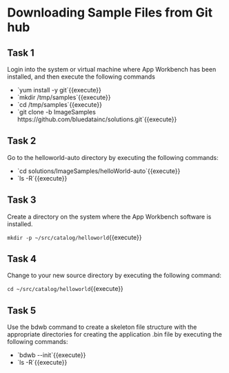 <h1> Downloading Sample Files from Git hub</h1>

<h2>Task 1</h2> 
Login into the system or virtual machine where App Workbench has been installed, and then execute the following commands
<ul>
  <li>`yum install -y git`{{execute}}</li>
  <li>`mkdir /tmp/samples`{{execute}}</li>
  <li>`cd /tmp/samples`{{execute}}</li>
  <li>`git clone -b ImageSamples https://github.com/bluedatainc/solutions.git`{{execute}}</li>
</ul>
<h2>Task 2</h2>
Go to the helloworld-auto directory by executing the following commands:
<ul>
  <li>`cd solutions/ImageSamples/helloWorld-auto`{{execute}}</li>

<li>`ls -R`{{execute}}</li>
</ul>
<h2>Task 3</h2>
Create a directory on the system where the App Workbench software is installed. 

`mkdir -p ~/src/catalog/helloworld`{{execute}}

<h2>Task 4</h2>
Change to your new source directory by executing the following command:

`cd ~/src/catalog/helloworld`{{execute}}
<h2>Task 5</h2>
Use the bdwb command to create a skeleton file structure with the appropriate directories for creating the application .bin file by executing the following commands:
<ul>
  <li>`bdwb --init`{{execute}}</li>
  <li>`ls -R`{{execute}}</li>
  </ul>
